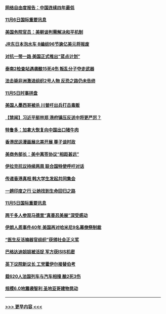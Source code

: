 #### [网络自由度报告：中国连续四年最低](../pages/prog202/a102701387.md?t=11061955) 
#### [11月6日国际重要讯息](../pages/prog202/a102701203.md?t=11061955) 
#### [美国务院官员：美朝谈判需解决和平机制](../pages/prog202/a102701212.md?t=11061955) 
#### [JR东日本泡水车 8编组96节逾亿美元将报废](../pages/prog202/a102701172.md?t=11061955) 
#### [对抗一带一路 美国正式推出“蓝点计划”](../pages/prog202/a102700845.md?t=11061955) 
#### [泰南2检查站遇袭酿15死4伤 叛乱分子夺走武器](../pages/prog202/a102701145.md?t=11061955) 
#### [法击毙非洲激进组织2号人物 反恐之路仍未告终](../pages/prog202/a102701024.md?t=11061955) 
#### [11月5日时事拼盘](../pages/prog202/a102700945.md?t=11061955) 
#### [美国人墨西哥被杀 川普吁出兵打击毒贩](../pages/prog202/a102700905.md?t=11061955) 
#### [【禁闻】习近平挺林郑 港府镇压反送中将更严厉？](../pages/prog202/a102700865.md?t=11061955) 
#### [特鲁多：加拿大恢复向中国出口猪牛肉](../pages/prog202/a102700854.md?t=11061955) 
#### [香港民运漫画展北美开展 尊子谈时政](../pages/prog202/a102700823.md?t=11061955) 
#### [美商务部长：美中离签协议“相距甚远”](../pages/prog202/a102700701.md?t=11061955) 
#### [伊拉克抗议持续两周 联合国特使呼吁对话](../pages/prog202/a102700749.md?t=11061955) 
#### [传递香港真相 韩大学生发起共同集会](../pages/prog202/a102700688.md?t=11061955) 
#### [一趟印度之行 让她找到生命回归之路](../pages/prog202/a102700643.md?t=11061955) 
#### [11月5日国际重要讯息](../pages/prog202/a102700556.md?t=11061955) 
#### [两千多人参观马德里“真善忍美展”深受感动](../pages/prog202/a102700523.md?t=11061955) 
#### [伊朗人质事件40年 美国再对哈米尼9名幕僚祭制裁](../pages/prog202/a102700503.md?t=11061955) 
#### [“医生反活摘器官组织”获颁社会正义奖](../pages/prog202/a102700499.md?t=11061955) 
#### [巴格达迪姐姐被活捉 军方获ISIS机密](../pages/prog202/a102700450.md?t=11061955) 
#### [英下议院新议长 工党霍伊尔接替伯考](../pages/prog202/a102700373.md?t=11061955) 
#### [载620人法国列车与汽车相撞 酿2死3伤](../pages/prog202/a102700333.md?t=11061955) 
#### [规模6.0地震袭智利 圣地亚哥建物晃动](../pages/prog202/a102700273.md?t=11061955) 

----
#### [ >>> 更早内容 <<< ](../indexes/prog202-earlier.md)
